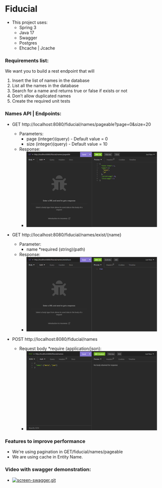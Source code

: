 # Fiducial
* This project uses:
  * Spring 3
  * Java 17
  * Swagger
  * Postgres
  * Ehcache | Jcache

### Requirements list:

We want you to build a rest endpoint that will
1. Insert the list of names in the database
2. List all the names in the database 
3. Search for a name and returns true or false if exists or not
4. Don’t allow duplicated names
5. Create the required unit tests

### Names API | Endpoints:

* GET http://localhost:8080/fiducial/names/pageable?page=0&size=20
  * Parameters:
    * page (integer)(query) - Default value = 0
    * size (integer)(query) - Default value = 10
  * Response:
    * ![img.png](img.png)
    
* GET http://localhost:8080/fiducial/names/exist/{name}
  * Parameter:
    * name *required (string)(path)
  * Response:
    * ![img_1.png](img_1.png)
    
* POST http://localhost:8080/fiducial/names
  * Request body *require (application/json):
    * ![img_2.png](img_2.png)

### Features to improve performance
* We're using pagination in GET/fiducial/names/pageable
* We are using cache in Entity Name.

### Video with swagger demonstration:
* [![screen-swagger.git](screen-swagger.gif)](screen-swagger.gif)


